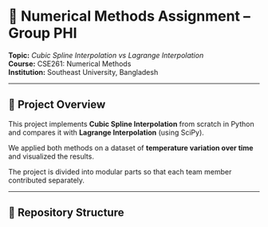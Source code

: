 # 📘 Numerical Methods Assignment – Group PHI
**Topic:** *Cubic Spline Interpolation vs Lagrange Interpolation*  
**Course:** CSE261: Numerical Methods  
**Institution:** Southeast University, Bangladesh  

---

## 📖 Project Overview
This project implements **Cubic Spline Interpolation** from scratch in Python and compares it with **Lagrange Interpolation** (using SciPy).  

We applied both methods on a dataset of **temperature variation over time** and visualized the results.  

The project is divided into modular parts so that each team member contributed separately.  

---

## 📂 Repository Structure

